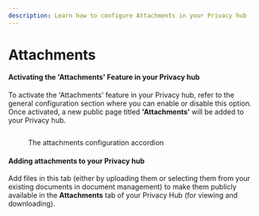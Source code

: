 ```yaml
---
description: Learn how to configure Attachments in your Privacy hub
---
```


# Attachments

#### Activating the 'Attachments' Feature in your Privacy hub

To activate the 'Attachments' feature in your Privacy hub, refer to the general configuration section where you can enable or disable this option. Once activated, a new public page titled **'Attachments'** will be added to your Privacy hub.

<figure><img src="../../../.gitbook/assets/Capture d&#x27;écran 2024-11-18 234427.png" alt=""><figcaption><p>The attachments configuration accordion</p></figcaption></figure>

#### Adding attachments to your Privacy hub

Add files in this tab (either by uploading them or selecting them from your existing documents in document management) to make them publicly available in the **Attachments** tab of your Privacy Hub (for viewing and downloading).
